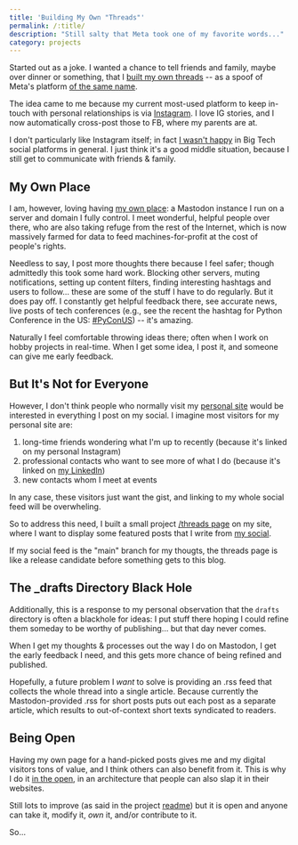 ```yaml
---
title: 'Building My Own "Threads"'
permalink: /:title/
description: "Still salty that Meta took one of my favorite words..."
category: projects
---
```


Started out as a joke. I wanted a chance to tell friends and family, maybe over dinner or something, that I [built my own threads](https://ayo.ayco.io/threads/112258065967208438) -- as a spoof of Meta's platform [of the same name](https://about.fb.com/news/2023/07/introducing-threads-new-app-text-sharing/).

The idea came to me because my current most-used platform to keep in-touch with personal relationships is via [Instagram](https://instagram.com/ayoayco). I love IG stories, and I now automatically cross-post those to FB, where my parents are at.

I don't particularly like Instagram itself; in fact [I wasn't happy](https://ayos.blog/stopped-tracking-on-my-sites) in Big Tech social platforms in general. I just think it's a good middle situation, because I still get to communicate with friends & family.

## My Own Place

I am, however, loving having [my own place](https://social.ayco.io): a Mastodon instance I run on a server and domain I fully control. I meet wonderful, helpful people over there, who are also taking refuge from the rest of the Internet, which is now massively farmed for data to feed machines-for-profit at the cost of people's rights.

Needless to say, I post more thoughts there because I feel safer; though admittedly this took some hard work. Blocking other servers, muting notifications, setting up content filters, finding interesting hashtags and users to follow... these are some of the stuff I have to do regularly. But it does pay off. I constantly get helpful feedback there, see accurate news, live posts of tech conferences (e.g., see the recent the hashtag for Python Conference in the US: [#PyConUS](https://social.ayco.io/tags/pyconus)) -- it's amazing.

Naturally I feel comfortable throwing ideas there; often when I work on hobby projects in real-time. When I get some idea, I post it, and someone can give me early feedback.

## But It's Not for Everyone

However, I don't think people who normally visit my [personal site](https://ayo.ayco.io) would be interested in everything I post on my social. I imagine most visitors for my personal site are:

1. long-time friends wondering what I'm up to recently (because it's linked on my personal Instagram)
2. professional contacts who want to see more of what I do (because it's linked on [my LinkedIn](https://www.linkedin.com/in/ayoayco))
3. new contacts whom I meet at events

In any case, these visitors just want the gist, and linking to my whole social feed will be overwheling.

So to address this need, I built a small project [/threads page](https://ayo.ayco.io/threads) on my site, where I want to display some featured posts that I write from [my social](https://social.ayco.io).

If my social feed is the "main" branch for my thougts, the threads page is like a release candidate before something gets to this blog.

## The \_drafts Directory Black Hole

Additionally, this is a response to my personal observation that the `drafts` directory is often a blackhole for ideas: I put stuff there hoping I could refine them someday to be worthy of publishing... but that day never comes.

When I get my thoughts & processes out the way I do on Mastodon, I get the early feedback I need, and this gets more chance of being refined and published.

Hopefully, a future problem I _want_ to solve is providing an .rss feed that collects the whole thread into a single article. Because currently the Mastodon-provided .rss for short posts puts out each post as a separate article, which results to out-of-context short texts syndicated to readers.

## Being Open

Having my own page for a hand-picked posts gives me and my digital visitors tons of value, and I think others can also benefit from it. This is why I do it [in the open](https://sr.ht/~ayoayco/personal-site/), in an architecture that people can also slap it in their websites.

Still lots to improve (as said in the project [readme](https://git.sr.ht/~ayoayco/threads#threads)) but it is open and anyone can take it, modify it, _own_ it, and/or contribute to it.

So...
